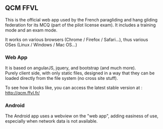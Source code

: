 QCM FFVL
--------

This is the official web app used by the French paragliding and hang gliding federation for its MCQ (part of the pilot license exam).
It includes a training mode and an exam mode.

It works on various browsers (Chrome / Firefox / Safari...), thus various OSes (Linux / Windows / Mac OS...)

### Web App

It is based on angularJS, jquery, and bootstrap (and much more).  
Purely client side, with only static files, designed in a way that they can be loaded directly from the file system (no cross site stuff).

To see how it looks like, you can access the latest stable version at : http://qcm.ffvl.fr/

### Android

The Android app uses a webview on the "web app", adding easiness of use, especially when network data is not available.
